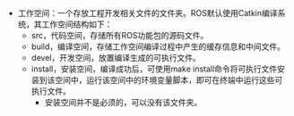 
* 工作空间：一个存放工程开发相关文件的文件夹。ROS默认使用Catkin编译系统，其工作空间结构如下：
    * src，代码空间，存储所有ROS功能包的源码文件。
    * build，编译空间，存储工作空间编译过程中产生的缓存信息和中间文件。
    * devel，开发空间，放置编译生成的可执行文件。
    * install，安装空间，编译成功后，可使用make install命令将可执行文件安装到该空间中，运行该空间中的环境变量脚本，即可在终端中运行这些可执行文件。
        * 安装空间并不是必须的，可以没有该文件夹。